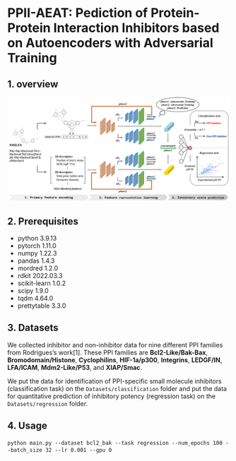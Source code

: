 # PPII-AEAT: Pediction of Protein-Protein Interaction Inhibitors based on Autoencoders with Adversarial Training

## 1. overview
![image](https://github.com/1zzt/PPII-AEAT/raw/main/overview.png)
## 2. Prerequisites
- python 3.9.13
- pytorch 1.11.0
- numpy 1.22.3
- pandas 1.4.3
- mordred 1.2.0
- rdkit 2022.03.3
- scikit-learn 1.0.2
- scipy 1.9.0
- tqdm 4.64.0
- prettytable 3.3.0
## 3. Datasets
We collected inhibitor and non-inhibitor data for nine different PPI families from Rodrigues’s work[1]. These PPI families are **Bcl2-Like/Bak-Bax**, **Bromodomain/Histone**, **Cyclophilins**, **HIF-1a/p300**, **Integrins**, **LEDGF/IN**, **LFA/ICAM**, **Mdm2-Like/P53**, and **XIAP/Smac**.

We put the data for identification of PPI-specific small molecule inhibitors (classification task) on the `Datasets/classification` folder and put the data for quantitative prediction of inhibitory potency (regression task) on the `Datasets/regression` folder.

## 4. Usage
```
python main.py --dataset bcl2_bak --task regression --num_epochs 100 --batch_size 32 --lr 0.001 --gpu 0
```
